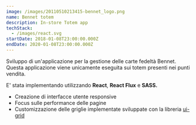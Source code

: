 ```yaml
---
image: /images/20110510213415-bennet_logo.png
name: Bennet totem
description: In-store Totem app
techStack:
  - /images/react.svg
startDate: 2018-01-08T23:00:00.000Z
endDate: 2020-01-08T23:00:00.000Z
---
```

Sviluppo di un'applicazione per la gestione delle carte fedeltà Bennet.\
Questa applicazione viene unicamente eseguita sui totem presenti nei punti vendita.

E' stata implementando utilizzando **React**, **React Flux** e **SASS.**

* Creazione di interfacce utente responsive
* Focus sulle performance delle pagine
* Customizzazione delle griglie implementate sviluppate con la libreria [ui-grid](https://github.com/angular-ui/ui-grid)